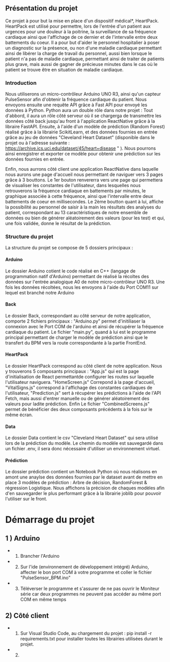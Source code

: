 ## Présentation du projet
Ce projet à pour but la mise en place d'un dispositif médical*, HeartPack. HeartPack est utilisé pour permettre, lors de l'entrée d'un patient aux urgences pour une douleur à la poitrine, la surveillance de sa fréquence cardiaque ainsi que l'affichage de ce dernier et de l'intervalle entre deux battements du coeur. Il a pour but d'aider le personnel hospitalier à poser un diagnostic sur la présence, ou non d'une maladie cardiaque permettant ainsi de libérer la charge de travail du personnel, aussi bien lorsque le patient n'a pas de maladie cardiaque, permettant ainsi de traiter de patients plus grave, mais aussi de gagner de précieuse minutes dans le cas où le patient se trouve être en situation de maladie cardiaque.

### Introduction
Nous utiliserons un micro-contrôleur Arduino UNO R3, ainsi qu'un capteur PulseSensor afin d'obtenir la fréquence cardiaque du patient. Nous envoyons ensuite une requête API grâce à Fast API pour envoyé les données à Python. Python aura un double rôle dans notre projet : Tout d'abbord, il aura un rôle côté serveur où il se chargerga de transmettre les données côté back jusqu'au front à l'application ReactNative grâce à la libraire FastAPI. Ensuite, à l'aide d'un modèle de prédiction (Random Forest) réalisé grâce à la librairie ScikitLearn, et des données fournies en entrée grâce au jeu de données "Cleveland Heart Dataset" (disponible dans le projet ou à l'adresse suivante : https://archive.ics.uci.edu/dataset/45/heart+disease " ). Nous pourrons ainsi enregistrer et exporter ce modèle pour obtenir une prédiction sur les données fournies en entrée.

Enfin, nous aurrons côté client une application ReactNative dans laquelle nous aurons une page d'accueil nous permettant de naviguer vers 3 pages grâce à 3 bouttons. Le 1er bouton renvererra vers une page qui permettera de visualiser les constantes de l'utilisateur, dans lesquelles nous retrouverons la fréquence cardiaque en battements par minutes, le graphique associée à cette fréquence, ainsi que l'intervalle entre deux battements de coeur en millisecondes. Le 2ème boutton quant à lui, affiche la possibilité au personnel de saisir à la main les résultats des analyses du patient, correspondant au 13 caractéristiques de notre ensemble de données ou bien de générer aléatoirement des valeurs (pour les test) et qui, une fois validée, donne le résultat de la prédiction.

### Structure du projet

La structure du projet se compose de 5 dossiers principaux :

#### Arduino

Le dossier Arduino cotient le code réalisé en C++ (langage de programmation natif d'Arduino) permettant de réalisé la récoltes des données sur l'entrée analogique A0 de notre micro-contrôleur UNO R3. Une fois les données récoltées, nous les envoyons à l'aide du Port COM11 sur lequel est branché notre Arduino

#### Back

Le dossier Back, correspondant au côté serveur de notre application, comporte 2 fichiers principaux : "Arduino.py" permet d'initiliaser la connexion avec le Port COM de l'arduino et ainsi de récupérer la fréquence cardiaque du patient. Le fichier "main.py", quand à lui est le programme principal permettant de charger le modèle de prédiction ainsi que le transfert du BPM vers la route correspondante à la partie FrontEnd.

#### HeartPack

Le dossier HeartPack correspond au côté client de notre application. Nous y trouverons 5 composants principaux : "App.js" qui est la page d'initialisation de React permettantde configurer les routes sur laquelle l'utilisateur naviguera. "HomeScreen.js" Correpond à la page d'accueil, "VitalSigns.js" correspond à l'affichage des constantes cardiaques de l'utilisateur, "Prediction.js" sert à récupérer les prédictions à l'aide de l'API Fetch, mais aussi d'entrer manuelle ou de générer aléatoirement des valeurs pour ladite prédiction. Enfin Le fichier "CombinedScreens.js" permet de bénéficier des deux composants précédents à la fois sur le même écran.

#### Data

Le dossier Data contient le csv "Cleveland Heart Dataset" qui sera utilisé lors de la prédiction du modèle. Le chemin du modèle est sauvegardé dans un fichier .env, il sera donc nécessaire d'utiliser un environnement virtuel.

#### Prédiction

Le dossier prédiction contient un Notebook Python où nous réalisons en amont une anaylse des données fournies par le dataset avant de mettre en place 3 modèles de prédiction : Arbre de décision, RandomForest & régression Logistique. Nous affichons la précision de chaques modèles afin d'en sauvegarder le plus performant grâce à la librairie joblib pour pouvoir l'utiliser sur le front.

# Démarrage du projet
## 1 ) Arduino 
- 1) Brancher l'Arduino
- 2) Sur l'ide (environnement de développement intégré) Arduino, affecter le bon port COM à votre programme et coller le fichier "PulseSensor_BPM.ino" 
- 3) Téléverser le programme et s'assurer de ne pas ouvrir le Moniteur série car deux programmes ne peuvent pas accéder au même port COM en même temps

## 2) Côté client
- 1) Sur Visual Studio Code, au chargement du projet : pip install -r requirements.txt pour installer toutes les librairies utilisées durant le projet.
- 2) 



